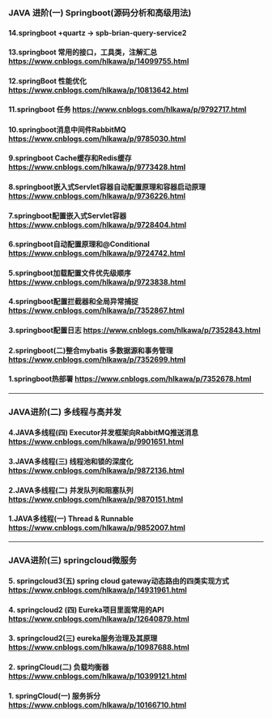 ### JAVA 进阶(一)  Springboot(源码分析和高级用法)

#### 14.springboot +quartz -> spb-brian-query-service2

#### 13.springboot 常用的接口，工具类，注解汇总 https://www.cnblogs.com/hlkawa/p/14099755.html

#### 12.springBoot 性能优化  https://www.cnblogs.com/hlkawa/p/10813642.html

#### 11.springboot 任务  https://www.cnblogs.com/hlkawa/p/9792717.html

#### 10.springboot消息中间件RabbitMQ  https://www.cnblogs.com/hlkawa/p/9785030.html

#### 9.springboot Cache缓存和Redis缓存  https://www.cnblogs.com/hlkawa/p/9773428.html

#### 8.springboot嵌入式Servlet容器自动配置原理和容器启动原理  https://www.cnblogs.com/hlkawa/p/9736226.html

#### 7.springboot配置嵌入式Servlet容器  https://www.cnblogs.com/hlkawa/p/9728404.html

#### 6.springboot自动配置原理和@Conditional https://www.cnblogs.com/hlkawa/p/9724742.html

#### 5.springboot加载配置文件优先级顺序 https://www.cnblogs.com/hlkawa/p/9723838.html

#### 4.springboot配置拦截器和全局异常捕捉 https://www.cnblogs.com/hlkawa/p/7352867.html

#### 3.springboot配置日志  https://www.cnblogs.com/hlkawa/p/7352843.html

#### 2.springboot(二)整合mybatis 多数据源和事务管理 https://www.cnblogs.com/hlkawa/p/7352699.html

#### 1.springboot热部署 https://www.cnblogs.com/hlkawa/p/7352678.html



***

### JAVA进阶(二) 多线程与高并发

#### 4.JAVA多线程(四) Executor并发框架向RabbitMQ推送消息 https://www.cnblogs.com/hlkawa/p/9901651.html

#### 3.JAVA多线程(三) 线程池和锁的深度化 https://www.cnblogs.com/hlkawa/p/9872136.html

#### 2.JAVA多线程(二) 并发队列和阻塞队列 https://www.cnblogs.com/hlkawa/p/9870151.html

#### 1.JAVA多线程(一) Thread & Runnable https://www.cnblogs.com/hlkawa/p/9852007.html


***

### JAVA进阶(三) springcloud微服务

#### 5. springcloud3(五) spring cloud gateway动态路由的四类实现方式 https://www.cnblogs.com/hlkawa/p/14931961.html

#### 4. springcloud2 (四) Eureka项目里面常用的API https://www.cnblogs.com/hlkawa/p/12640879.html

#### 3. springcloud2(三) eureka服务治理及其原理 https://www.cnblogs.com/hlkawa/p/10987688.html

#### 2. springCloud(二) 负载均衡器 https://www.cnblogs.com/hlkawa/p/10399121.html

#### 1. springCloud(一) 服务拆分 https://www.cnblogs.com/hlkawa/p/10166710.html



